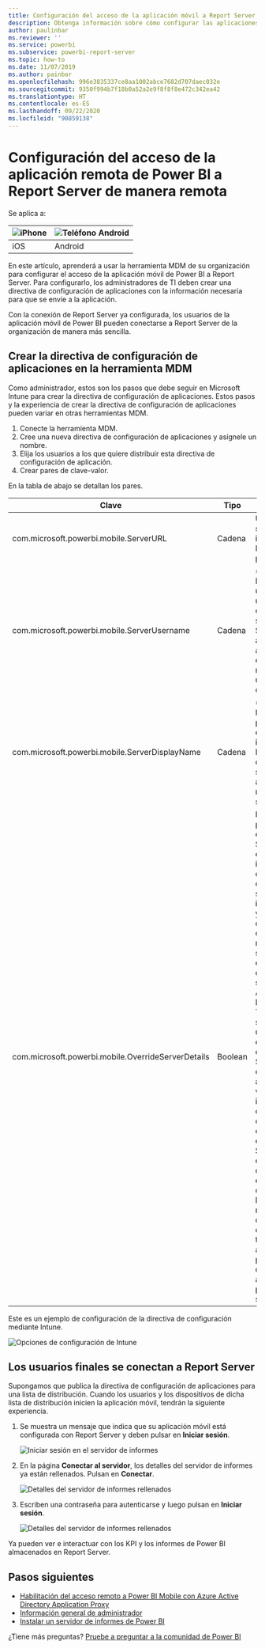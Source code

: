 ```yaml
---
title: Configuración del acceso de la aplicación móvil a Report Server de manera remota
description: Obtenga información sobre cómo configurar las aplicaciones móviles de manera remota para el servidor de informes.
author: paulinbar
ms.reviewer: ''
ms.service: powerbi
ms.subservice: powerbi-report-server
ms.topic: how-to
ms.date: 11/07/2019
ms.author: painbar
ms.openlocfilehash: 996e3835337ce8aa1002abce7682d707daec032e
ms.sourcegitcommit: 9350f994b7f18b0a52a2e9f8f8f8e472c342ea42
ms.translationtype: HT
ms.contentlocale: es-ES
ms.lasthandoff: 09/22/2020
ms.locfileid: "90859138"
---
```

# <a name="configure-power-bi-mobile-app-access-to-report-server-remotely"></a>Configuración del acceso de la aplicación remota de Power BI a Report Server de manera remota

Se aplica a:

| ![iPhone](./media/configure-powerbi-mobile-apps-remote/ios-logo-40-px.png) | ![Teléfono Android](./media/configure-powerbi-mobile-apps-remote/android-logo-40-px.png) |
|:--- |:--- |
| iOS |Android |

En este artículo, aprenderá a usar la herramienta MDM de su organización para configurar el acceso de la aplicación móvil de Power BI a Report Server. Para configurarlo, los administradores de TI deben crear una directiva de configuración de aplicaciones con la información necesaria para que se envíe a la aplicación. 

 Con la conexión de Report Server ya configurada, los usuarios de la aplicación móvil de Power BI pueden conectarse a Report Server de la organización de manera más sencilla. 

## <a name="create-the-app-configuration-policy-in-mdm-tool"></a>Crear la directiva de configuración de aplicaciones en la herramienta MDM 

Como administrador, estos son los pasos que debe seguir en Microsoft Intune para crear la directiva de configuración de aplicaciones. Estos pasos y la experiencia de crear la directiva de configuración de aplicaciones pueden variar en otras herramientas MDM. 

1. Conecte la herramienta MDM. 
2. Cree una nueva directiva de configuración de aplicaciones y asígnele un nombre. 
3. Elija los usuarios a los que quiere distribuir esta directiva de configuración de aplicación. 
4. Crear pares de clave-valor. 

En la tabla de abajo se detallan los pares.

|Clave  |Tipo  |Description  |
|---------|---------|---------|
| com.microsoft.powerbi.mobile.ServerURL | Cadena | URL del servidor de informes <br> Debe empezar por http/https |
| com.microsoft.powerbi.mobile.ServerUsername | Cadena | (opcional) <br> El nombre de usuario que se usará para conectar el servidor. <br> Si no existe, la aplicación pide al usuario que escriba el nombre de usuario para la conexión.| 
| com.microsoft.powerbi.mobile.ServerDisplayName | Cadena | (opcional) <br> El valor predeterminado es “Servidor de informes” <br> Nombre descriptivo que se usa en la aplicación para representar el servidor | 
| com.microsoft.powerbi.mobile.OverrideServerDetails | Boolean | El valor predeterminado es True <br>Si se establece en "true", invalida cualquier definición de servidor de informes que ya esté disponible en el dispositivo móvil. Los servidores existentes ya configurados se eliminan. <br> Al establecer Reemplazar en True también se evita que el usuario quite esa configuración. <br> Si se establece en “False”, se agregan los valores insertados, dejando cualquier configuración existente. <br> Si la misma dirección URL del servidor ya está configurada en la aplicación móvil, esta deja dicha configuración tal cual. La aplicación no pide al usuario que vuelva a autenticarse para el mismo servidor. |

Este es un ejemplo de configuración de la directiva de configuración mediante Intune.

![Opciones de configuración de Intune](media/configure-powerbi-mobile-apps-remote/power-bi-ios-remote-configuration-settings.png)

## <a name="end-users-connecting-to-report-server"></a>Los usuarios finales se conectan a Report Server

 Supongamos que publica la directiva de configuración de aplicaciones para una lista de distribución. Cuando los usuarios y los dispositivos de dicha lista de distribución inicien la aplicación móvil, tendrán la siguiente experiencia. 

1. Se muestra un mensaje que indica que su aplicación móvil está configurada con Report Server y deben pulsar en **Iniciar sesión**.

    ![Iniciar sesión en el servidor de informes](media/configure-powerbi-mobile-apps-remote/power-bi-config-server-sign-in.png)

2.  En la página **Conectar al servidor**, los detalles del servidor de informes ya están rellenados. Pulsan en **Conectar**.

    ![Detalles del servidor de informes rellenados](media/configure-powerbi-mobile-apps-remote/power-bi-ios-remote-configure-connect-server.png)

3. Escriben una contraseña para autenticarse y luego pulsan en **Iniciar sesión**. 

    ![Detalles del servidor de informes rellenados](media/configure-powerbi-mobile-apps-remote/power-bi-config-server-address.png)

Ya pueden ver e interactuar con los KPI y los informes de Power BI almacenados en Report Server.

## <a name="next-steps"></a>Pasos siguientes

- [Habilitación del acceso remoto a Power BI Mobile con Azure Active Directory Application Proxy](/azure/active-directory/manage-apps/application-proxy-integrate-with-power-bi)
- [Información general de administrador](admin-handbook-overview.md)  
- [Instalar un servidor de informes de Power BI](install-report-server.md)  

¿Tiene más preguntas? [Pruebe a preguntar a la comunidad de Power BI](https://community.powerbi.com/)